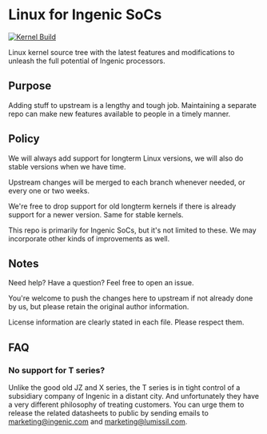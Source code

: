 # Linux for Ingenic SoCs

[![Kernel Build](https://github.com/Ingenic-community/linux/actions/workflows/kernel-build.yml/badge.svg)](https://github.com/Ingenic-community/linux/actions/workflows/kernel-build.yml)

Linux kernel source tree with the latest features and modifications to unleash the full potential of Ingenic processors.

## Purpose
Adding stuff to upstream is a lengthy and tough job. Maintaining a separate repo can make new features available to people in a timely manner.

## Policy
We will always add support for longterm Linux versions, we will also do stable versions when we have time.

Upstream changes will be merged to each branch whenever needed, or every one or two weeks.

We're free to drop support for old longterm kernels if there is already support for a newer version. Same for stable kernels.

This repo is primarily for Ingenic SoCs, but it's not limited to these. We may incorporate other kinds of improvements as well.

## Notes
Need help? Have a question? Feel free to open an issue.

You're welcome to push the changes here to upstream if not already done by us, but please retain the original author information.

License information are clearly stated in each file. Please respect them.

## FAQ

### No support for T series?

Unlike the good old JZ and X series, the T series is in tight control of a subsidiary company of Ingenic in a distant city. And unfortunately they have a very different philosophy of treating customers. You can urge them to release the related datasheets to public by sending emails to marketing@ingenic.com and marketing@lumissil.com.
